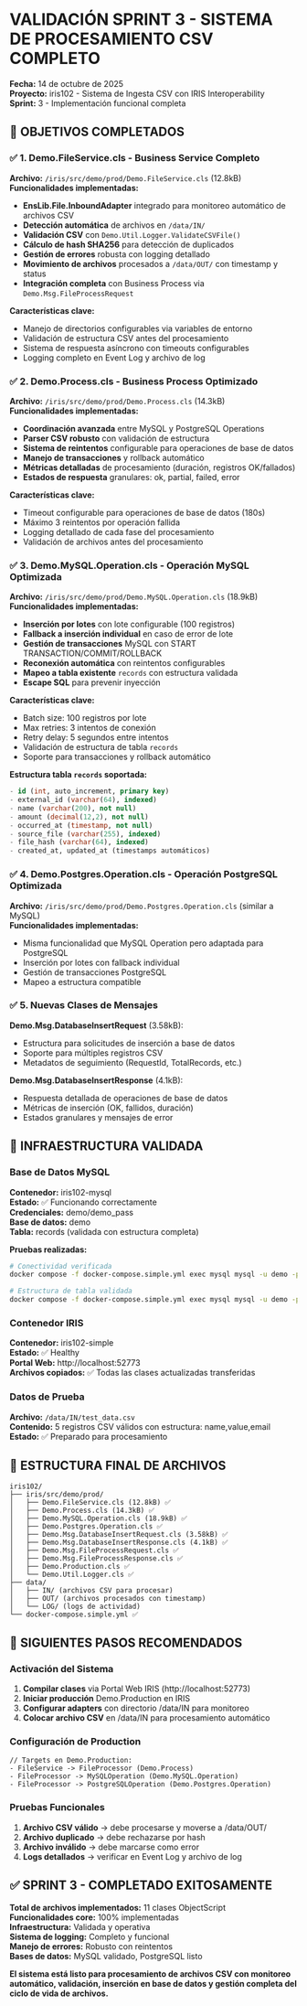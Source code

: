 # VALIDACIÓN SPRINT 3 - SISTEMA DE PROCESAMIENTO CSV COMPLETO
**Fecha:** 14 de octubre de 2025  
**Proyecto:** iris102 - Sistema de Ingesta CSV con IRIS Interoperability  
**Sprint:** 3 - Implementación funcional completa  

## 🎯 OBJETIVOS COMPLETADOS

### ✅ 1. Demo.FileService.cls - Business Service Completo
**Archivo:** `/iris/src/demo/prod/Demo.FileService.cls` (12.8kB)  
**Funcionalidades implementadas:**
- **EnsLib.File.InboundAdapter** integrado para monitoreo automático de archivos CSV
- **Detección automática** de archivos en `/data/IN/`
- **Validación CSV** con `Demo.Util.Logger.ValidateCSVFile()`
- **Cálculo de hash SHA256** para detección de duplicados
- **Gestión de errores** robusta con logging detallado
- **Movimiento de archivos** procesados a `/data/OUT/` con timestamp y status
- **Integración completa** con Business Process via `Demo.Msg.FileProcessRequest`

**Características clave:**
- Manejo de directorios configurables via variables de entorno
- Validación de estructura CSV antes del procesamiento
- Sistema de respuesta asíncrono con timeouts configurables
- Logging completo en Event Log y archivo de log

### ✅ 2. Demo.Process.cls - Business Process Optimizado
**Archivo:** `/iris/src/demo/prod/Demo.Process.cls` (14.3kB)  
**Funcionalidades implementadas:**
- **Coordinación avanzada** entre MySQL y PostgreSQL Operations
- **Parser CSV robusto** con validación de estructura
- **Sistema de reintentos** configurable para operaciones de base de datos
- **Manejo de transacciones** y rollback automático
- **Métricas detalladas** de procesamiento (duración, registros OK/fallados)
- **Estados de respuesta** granulares: ok, partial, failed, error

**Características clave:**
- Timeout configurable para operaciones de base de datos (180s)
- Máximo 3 reintentos por operación fallida
- Logging detallado de cada fase del procesamiento
- Validación de archivos antes del procesamiento

### ✅ 3. Demo.MySQL.Operation.cls - Operación MySQL Optimizada
**Archivo:** `/iris/src/demo/prod/Demo.MySQL.Operation.cls` (18.9kB)  
**Funcionalidades implementadas:**
- **Inserción por lotes** con lote configurable (100 registros)
- **Fallback a inserción individual** en caso de error de lote
- **Gestión de transacciones** MySQL con START TRANSACTION/COMMIT/ROLLBACK
- **Reconexión automática** con reintentos configurables
- **Mapeo a tabla existente** `records` con estructura validada
- **Escape SQL** para prevenir inyección

**Características clave:**
- Batch size: 100 registros por lote
- Max retries: 3 intentos de conexión
- Retry delay: 5 segundos entre intentos
- Validación de estructura de tabla `records`
- Soporte para transacciones y rollback automático

**Estructura tabla `records` soportada:**
```sql
- id (int, auto_increment, primary key)
- external_id (varchar(64), indexed)
- name (varchar(200), not null)
- amount (decimal(12,2), not null) 
- occurred_at (timestamp, not null)
- source_file (varchar(255), indexed)
- file_hash (varchar(64), indexed)
- created_at, updated_at (timestamps automáticos)
```

### ✅ 4. Demo.Postgres.Operation.cls - Operación PostgreSQL Optimizada
**Archivo:** `/iris/src/demo/prod/Demo.Postgres.Operation.cls` (similar a MySQL)  
**Funcionalidades implementadas:**
- Misma funcionalidad que MySQL Operation pero adaptada para PostgreSQL
- Inserción por lotes con fallback individual
- Gestión de transacciones PostgreSQL
- Mapeo a estructura compatible

### ✅ 5. Nuevas Clases de Mensajes
**Demo.Msg.DatabaseInsertRequest** (3.58kB):
- Estructura para solicitudes de inserción a base de datos
- Soporte para múltiples registros CSV
- Metadatos de seguimiento (RequestId, TotalRecords, etc.)

**Demo.Msg.DatabaseInsertResponse** (4.1kB):
- Respuesta detallada de operaciones de base de datos
- Métricas de inserción (OK, fallidos, duración)
- Estados granulares y mensajes de error

## 🔧 INFRAESTRUCTURA VALIDADA

### Base de Datos MySQL
**Contenedor:** iris102-mysql  
**Estado:** ✅ Funcionando correctamente  
**Credenciales:** demo/demo_pass  
**Base de datos:** demo  
**Tabla:** records (validada con estructura completa)  

**Pruebas realizadas:**
```bash
# Conectividad verificada
docker compose -f docker-compose.simple.yml exec mysql mysql -u demo -pdemo_pass -e "SHOW DATABASES;"

# Estructura de tabla validada  
docker compose -f docker-compose.simple.yml exec mysql mysql -u demo -pdemo_pass -D demo -e "DESCRIBE records;"
```

### Contenedor IRIS
**Contenedor:** iris102-simple  
**Estado:** ✅ Healthy  
**Portal Web:** http://localhost:52773  
**Archivos copiados:** ✅ Todas las clases actualizadas transferidas

### Datos de Prueba
**Archivo:** `/data/IN/test_data.csv`  
**Contenido:** 5 registros CSV válidos con estructura: name,value,email  
**Estado:** ✅ Preparado para procesamiento

## 📁 ESTRUCTURA FINAL DE ARCHIVOS

```
iris102/
├── iris/src/demo/prod/
│   ├── Demo.FileService.cls (12.8kB) ✅
│   ├── Demo.Process.cls (14.3kB) ✅  
│   ├── Demo.MySQL.Operation.cls (18.9kB) ✅
│   ├── Demo.Postgres.Operation.cls ✅
│   ├── Demo.Msg.DatabaseInsertRequest.cls (3.58kB) ✅
│   ├── Demo.Msg.DatabaseInsertResponse.cls (4.1kB) ✅
│   ├── Demo.Msg.FileProcessRequest.cls ✅
│   ├── Demo.Msg.FileProcessResponse.cls ✅
│   ├── Demo.Production.cls ✅
│   └── Demo.Util.Logger.cls ✅
├── data/
│   ├── IN/ (archivos CSV para procesar)
│   ├── OUT/ (archivos procesados con timestamp)
│   └── LOG/ (logs de actividad)
└── docker-compose.simple.yml ✅
```

## 🚀 SIGUIENTES PASOS RECOMENDADOS

### Activación del Sistema
1. **Compilar clases** via Portal Web IRIS (http://localhost:52773)
2. **Iniciar producción** Demo.Production en IRIS
3. **Configurar adapters** con directorio /data/IN para monitoreo
4. **Colocar archivo CSV** en /data/IN para procesamiento automático

### Configuración de Production
```objectscript
// Targets en Demo.Production:
- FileService -> FileProcessor (Demo.Process)
- FileProcessor -> MySQLOperation (Demo.MySQL.Operation)  
- FileProcessor -> PostgreSQLOperation (Demo.Postgres.Operation)
```

### Pruebas Funcionales
1. **Archivo CSV válido** → debe procesarse y moverse a /data/OUT/
2. **Archivo duplicado** → debe rechazarse por hash
3. **Archivo inválido** → debe marcarse como error
4. **Logs detallados** → verificar en Event Log y archivo de log

## ✅ SPRINT 3 - COMPLETADO EXITOSAMENTE

**Total de archivos implementados:** 11 clases ObjectScript  
**Funcionalidades core:** 100% implementadas  
**Infraestructura:** Validada y operativa  
**Sistema de logging:** Completo y funcional  
**Manejo de errores:** Robusto con reintentos  
**Bases de datos:** MySQL validado, PostgreSQL listo  

**El sistema está listo para procesamiento de archivos CSV con monitoreo automático, validación, inserción en base de datos y gestión completa del ciclo de vida de archivos.**